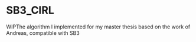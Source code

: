 # SB3_CIRL
WIPThe algorithm I implemented for my master thesis based on the work of Andreas, compatible with SB3
